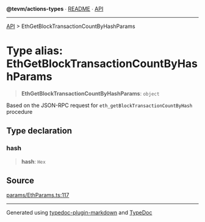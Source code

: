 **@tevm/actions-types** ∙ [README](../README.md) ∙ [API](../API.md)

***

[API](../API.md) > EthGetBlockTransactionCountByHashParams

# Type alias: EthGetBlockTransactionCountByHashParams

> **EthGetBlockTransactionCountByHashParams**: `object`

Based on the JSON-RPC request for `eth_getBlockTransactionCountByHash` procedure

## Type declaration

### hash

> **hash**: `Hex`

## Source

[params/EthParams.ts:117](https://github.com/evmts/tevm-monorepo/blob/main/packages/actions-types/src/params/EthParams.ts#L117)

***
Generated using [typedoc-plugin-markdown](https://www.npmjs.com/package/typedoc-plugin-markdown) and [TypeDoc](https://typedoc.org/)
